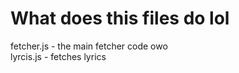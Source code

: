 # What does this files do lol

fetcher.js - the main fetcher code owo <br>
lyrcis.js - fetches lyrics
